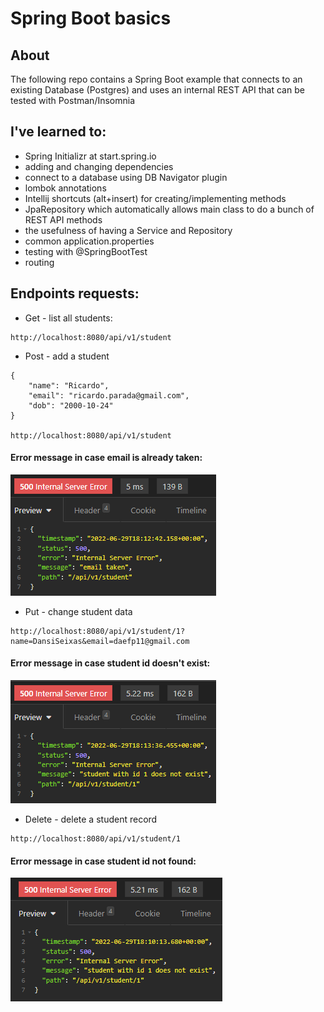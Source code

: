 # Spring Boot basics

## About
The following repo contains a Spring Boot example that connects to an existing Database (Postgres) and uses an internal REST API that can be tested with Postman/Insomnia

## I've learned to:
* Spring Initializr at start.spring.io
* adding and changing dependencies
* connect to a database using DB Navigator plugin
* lombok annotations
* Intellij shortcuts (alt+insert) for creating/implementing methods
* JpaRepository which automatically allows main class to do a bunch of REST API methods
* the usefulness of having a Service and Repository
* common application.properties
* testing with @SpringBootTest
* routing

## Endpoints requests:

* Get - list all students:
```
http://localhost:8080/api/v1/student
```

* Post - add a student
```
{
	"name": "Ricardo",
	"email": "ricardo.parada@gmail.com",
	"dob": "2000-10-24"
}

http://localhost:8080/api/v1/student
```
#### Error message in case email is already taken:

![img_1.png](img_1.png)

* Put - change student data
```
http://localhost:8080/api/v1/student/1?name=DansiSeixas&email=daefp11@gmail.com
```
#### Error message in case student id doesn't exist:

![img_2.png](img_2.png)

* Delete - delete a student record
```
http://localhost:8080/api/v1/student/1
```
#### Error message in case student id not found:

![img.png](img.png)

